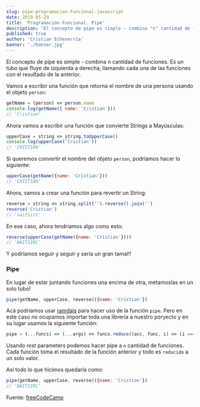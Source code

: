 ```yaml
---
slug: pipe-programacion-funcional-javascript
date: 2019-05-29
title: 'Programación Funcional. Pipe'
description: 'El concepto de pipe es simple - combina "n" cantidad de funciones. Es un tubo que fluye de izquierda a derecha, llamando cada una de las funciones con el resultado de la anterior.'
published: true
author: 'Cristian Echeverría'
banner: './banner.jpg'
---
```


El concepto de pipe es simple - combina n cantidad de funciones. Es un tubo que fluye de izquierda a derecha, llamando cada una de las funciones con el resultado de la anterior.

Vamos a escribir una función que retorna el nombre de una persona usando el objeto `person`:

```js
getName = (person) => person.name
console.log(getName({ name: 'Cristian'}))
// 'Cristian'
```

Ahora vamos a escribir una función que convierte Strings a Mayúsculas:

```js
upperCase = string => string.toUpperCase()
console.log(upperCase('Cristian'))
// 'CRISTIAN'
```

Si queremos convertir el nombre del objeto `person`, podríamos hacer lo siguiente:

```js
upperCase(getName({name: 'Cristian'}))
// 'CRISTIAN'
```

Ahora, vamos a crear una función para revertir un String:

```js
reverse = string => string.split('').reverse().join('')
reverse('Cristian')
// 'naitsirC'
```

En ese caso, ahora tendríamos algo como esto:

```js
reverse(upperCase(getName({name: 'Cristian'})))
// 'NAITSIRC'
```

Y podríamos seguir y seguir y sería un gran tamal!!

### Pipe

En lugar de estar juntando funciones una encima de otra, metamoslas en un solo tubo!

```js
pipe(getName, upperCase, reverse)({name: 'Cristian'})
```

Acá podríamos usar [ramdajs](https://ramdajs.com/docs/#pipe) para hacer uso de la función `pipe`. Pero en este caso no ocupamos importar toda una librería a nuestro poryecto y en su lugar usamos la siguiente función:

```js
pipe = (...funcs) => (...args) => funcs.reduce((acc, func, i) => (i === 0 ? func(...acc) : func(acc)), args)
```

Usando _rest_ parameters podemos hacer pipe a `n` cantidad de funciones. Cada función toma el resultado de la función anterior y todo es `reducido` a un solo valor.

Así todo lo que hicimos quedaría como:

```js
pipe(getName, upperCase, reverse)({name: 'Cristian'})
// 'NAITSIRC'
```

Fuente: [freeCodeCamp](https://www.freecodecamp.org/news/pipe-and-compose-in-javascript-5b04004ac937/)